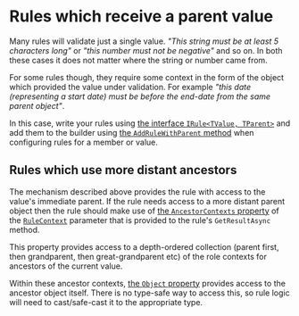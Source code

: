 # Rules which receive a parent value

Many rules will validate just a single value. _"This string must be at least 5 characters long"_ or _"this number must not be negative"_ and so on. In both these cases it does not matter where the string or number came from.

For some rules though, they require some context in the form of the object which provided the value under validation. For example _"this date (representing a start date) must be before the end-date from the same parent object"_.

In this case, write your rules using [the interface `IRule<TValue, TParent>`] and add them to the builder using [the `AddRuleWithParent` method] when configuring rules for a member or value.

[the interface `IRule<TValue, TParent>`]:TODO
[the `AddRuleWithParent` method]:TODO

## Rules which use more distant ancestors

The mechanism described above provides the rule with access to the value's immediate parent.
If the rule needs access to a more distant parent object then the rule should make use of [the `AncestorContexts` property] of the [`RuleContext`] parameter that is provided to the rule's `GetResultAsync` method.

This property provides access to a depth-ordered collection (parent first, then grandparent, then great-grandparent etc) of the role contexts for ancestors of the current value.

Within these ancestor contexts, [the `Object` property] provides access to the ancestor object itself. There is no type-safe way to access this, so rule logic will need to cast/safe-cast it to the appropriate type.

[the `AncestorContexts` property]: TODO
[`RuleContext`]: TODO
[the `Object` property]: TODO